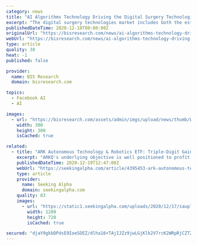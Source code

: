 ```yaml
---
category: news
title: "AI Algorithms Technology Driving the Digital Surgery Technologies Market"
excerpt: "The digital surgery technologies market includes both the established players such as Medtronic, Brainlab, and tech giants such as Google, Facebook, and IBM, as well as emerging digital surgery technology product manufacturers."
publishedDateTime: 2020-12-18T00:00:00Z
originalUrl: "https://bisresearch.com/news/ai-algorithms-technology-driving-the-digital-surgery-technologies-market"
webUrl: "https://bisresearch.com/news/ai-algorithms-technology-driving-the-digital-surgery-technologies-market"
type: article
quality: 38
heat: -1
published: false

provider:
  name: BIS Research
  domain: bisresearch.com

topics:
  - Facebook AI
  - AI

images:
  - url: "https://bisresearch.com/assets/admin/imgs/upload/news/thumb/WMN2ScqCR73CIv4pdIWWKwcJIBwksvMR.jpg"
    width: 300
    height: 300
    isCached: true

related:
  - title: "ARK Autonomous Technology & Robotics ETF: Triple-Digit Gains Including Tesla"
    excerpt: "ARKQ's underlying objective is well positioned to profit from advancements in new technologies in the energy, automation, manufacturing, materials, and transportation sectors."
    publishedDateTime: 2020-12-19T12:47:00Z
    webUrl: "https://seekingalpha.com/article/4395453-ark-autonomous-technology-robotics-etf-triple-digit-gains-including-tesla"
    type: article
    provider:
      name: Seeking Alpha
      domain: seekingalpha.com
    quality: 83
    images:
      - url: "https://static1.seekingalpha.com/uploads/2020/12/17/saupload_MsLjLqyJfr14D57VrhIFoiC8XHytQPd_IMFrhHf43PTTPySp2wdgam7pwUi_QUfAug5Eq9o60OaykBpT1QRaK_8PDWwc2zR_mpr4NAE_w1440_thumb1.jpeg"
        width: 1280
        height: 720
        isCached: true

secured: "djaY9gkbDPdsE9IoeSDEZ/dlha16+TAjIJZz9jwLGjKlk2V7rcK2WRpRjCZTZARKtDU9IMJTVRSPmULch7hWd8cAJB6qhN01+sZV+V10zQ1+lr5SWa/6LIuPITOKtqLf40OtdIcmSlTKHy5OAi4gnfI6+iaD2yR0srUAsiFAP3xB66G9fbYOvjU8psaZgTkE9H7tkqOMfeT5DzOEl1KMcPBNoFnq1FX3TuEM4YaYELwwqrmqlLpTql8YryaIK6/Z2UOPLQ0+cHax5q+unk+9FWsrb2k9kpDYTmqsxE6FY1e66ET2TeVbquYX6bcYX18ZupPdb4YaPRKY3zMcx212WFo/1qHcXA8Ccz25Q+uN01M=;gqx7KHO4qA/Gz+KNwGSkfA=="
---
```


